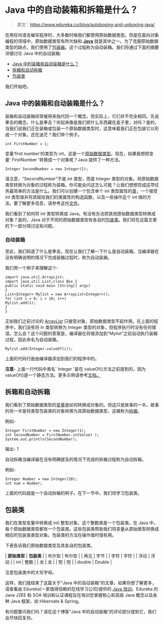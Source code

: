 # Java 中的自动装箱和拆箱是什么？

> 原文：<https://www.edureka.co/blog/autoboxing-and-unboxing-java/>

在用任何语言编写程序时，大多数时候我们都使用原始数据类型。但是在面向对象编程的领域中，原始数据类型有所欠缺和 [**Java**](https://www.edureka.co/java-j2ee-soa-training?) 就是其中之一。为了克服原始数据类型的缺点，我们使用了[包装器](https://www.edureka.co/blog/wrapper-class-in-java/)。这个过程称为自动装箱。我们将通过下面的摘要详细讨论 Java 中的自动装箱:

*   [Java 中的装箱和自动装箱是什么？](#BoxingandAutoboxing)
*   [拆箱和自动拆箱](#UnboxingandAutounboxing)
*   [包装类](#WrapperClasses)

我们开始吧。

## **Java 中的装箱和自动装箱是什么？**

装箱和自动装箱经常被用来指代同一个概念。但实际上，它们并不完全相同。先说拳击的概念。什么是拳击？听起来像是我们把什么东西藏在盒子里，对吗？是的，当我们说我们正在装箱或包装一个原始数据类型时，这意味着我们正在包装它以形成一个对象。还在迷茫？我们举个例子。

```
int FirstNumber = 1;
```

变量‘first number’的类型为 int，这是一个[原始数据类型](https://www.edureka.co/blog/data-types-in-java/#PrimitiveDataTypes)。现在，如果我想把变量' FirstNumber '转换成一个对象呢？Java 提供了一种方法。

```
Integer SecondNumber = new Integer(2);
```

请注意，“SecondNumber”不是 int 类型，而是 Integer 类型的对象。将原始数据类型转换为对象的过程称为装箱。你可能会问这怎么可能？让我们想想完成这项任务最简单的方法是什么。我们可以创建一个包含单个 int 类型属性的[类](https://www.edureka.co/blog/java-objects-and-classes/)，一个接受 int 类型值并将其赋给我们的类属性的构造函数，以及一些操作这个 int 值的方法。要了解更多信息，请参考这份[文件](https://docs.oracle.com/javase/7/docs/api/java/lang/Integer.html)。

我们看到了如何将 int 类型转换成 Java。有没有办法把其他原始数据类型转换成对象？是的，Java 对于不同的原始数据类型有各自的[包装类](https://www.edureka.co/blog/wrapper-class-in-java/)。我们将在这篇文章的下一部分探讨这些问题。

### **自动装箱**

至此，我们知道了什么是拳击。现在让我们了解一下什么是自动装箱。当编译器在没有明确说明的情况下完成装箱过程时，称为自动装箱。

我们用一个例子来理解这个:

```
import java.util.ArrayList;
import java.util.List;class Box {
public static void main (String[] args)
{
List<Integer> Mylist = new ArrayList<Integer>();
for (int i = 0; i < 10; i++)
Mylist.add(i);
}
}
```

正如我们之前讨论的 [ArrayList](https://www.edureka.co/blog/java-arraylist/) 只接受对象，原始数据类型不起作用。在上面的程序中，我们没有将 In 类型转换为 Integer 类型的对象，但程序执行时没有任何错误。怎么会？这个问题的答案是，编译器在将值添加到“Mylist”之前自动执行装箱过程，因此命名为自动装箱。

```
Mylist.add(Integer.valueOf(i));
```

上面的代码行是由编译器添加到我们的程序中的。

**注意-** 上面一行代码中类名' Integer '是在 valueOf()方法之前提到的，因为 valueOf()是一个静态方法。更多示例请参考[文档](https://docs.oracle.com/javase/tutorial/java/data/autoboxing.html)[。](https://docs.oracle.com/javase/tutorial/java/data/autoboxing.html)

## **拆箱和自动拆箱**

我们看到了原始数据类型的[变量](https://www.edureka.co/blog/java-tutorial/#variables)是如何转换成对象的。但这只是故事的一半。故事的另一半是将类型包装类的对象转换为其原始数据类型，这被称为[拆箱](https://www.edureka.co/blog/wrapper-class-in-java/#unboxing)。

例如-

```
Integer FirstNumber = new Integer(1);
int SecondNumber = FirstNumber.intValue( );
System.out.println(SecondNumber);
```

输出- 1

自动拆箱当编译器在没有明确提及的情况下完成的拆箱过程称为自动拆箱。

例如-

```
Integer Number = new Integer(20);
int num = Number;
```

上面的代码就是一个自动拆箱的例子。在下一节中，我们将学习包装类。

## **包装类**

我们在类型变量中转换成 intl 整型对象。这个整数类是一个包装类。在 Java 中，每个原始数据类型都有一个包装类。这些包装类帮助我们将变量从原始类型转换成相应的包装类类型对象。包装类的方法在操作值时很有用。

下表告诉我们原始数据类型及其各自的包装类。

| **原始类型** | **包装类** |
| 布尔型 | 布尔型 |
| 再见 | 字节 |
| 字符 | 字符 |
| 浮动 | 浮动 |
| int | 整数 |
| 龙 | 龙 |
| 短 | 短 |
| double | Double |

注意包装类中的大写字母。

这样，我们就结束了这篇关于“Java 中的自动装箱”的文章。如果你想了解更多，请查看由 Edureka(一家值得信赖的在线学习公司)提供的  [Java 培训](https://www.edureka.co/java-j2ee-soa-training)。Edureka 的 Java J2EE 和 SOA 培训和认证课程旨在培训您掌握核心和高级 Java 概念以及各种 Java 框架，如 Hibernate & Spring。

有问题要问我们吗？请在这个博客“Java 中的自动装箱”的评论部分提到它，我们会尽快回复你。